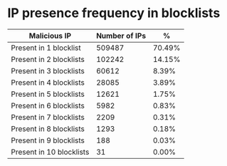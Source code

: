 # IP presence frequency in blocklists
| Malicious IP | Number of IPs | % |
|----|----|----|
| Present in 1 blocklist | 509487 | 70.49% |
| Present in 2 blocklists | 102242 | 14.15% |
| Present in 3 blocklists | 60612 | 8.39% |
| Present in 4 blocklists | 28085 | 3.89% |
| Present in 5 blocklists | 12621 | 1.75% |
| Present in 6 blocklists | 5982 | 0.83% |
| Present in 7 blocklists | 2209 | 0.31% |
| Present in 8 blocklists | 1293 | 0.18% |
| Present in 9 blocklists | 188 | 0.03% |
| Present in 10 blocklists | 31 | 0.00% |
